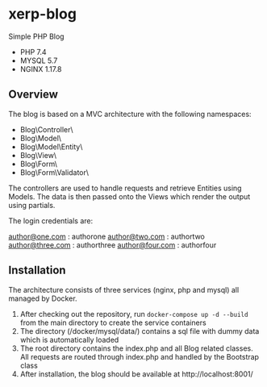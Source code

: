 # xerp-blog
Simple PHP Blog

* PHP 7.4
* MYSQL 5.7
* NGINX 1.17.8 

## Overview

The blog is based on a MVC architecture with the following namespaces:

* Blog\Controller\
* Blog\Model\
* Blog\Model\Entity\
* Blog\View\
* Blog\Form\
* Blog\Form\Validator\

The controllers are used to handle requests and retrieve Entities using Models. 
The data is then passed onto the Views which render the output using partials.

The login credentials are:

author@one.com : authorone
author@two.com : authortwo
author@three.com : authorthree
author@four.com : authorfour

## Installation

The architecture consists of three services (nginx, php and mysql) all managed by Docker. 

1. After checking out the repository, run `docker-compose up -d --build` from the main directory to create the service containers
2. The directory (/docker/mysql/data/) contains a sql file with dummy data which is automatically loaded
3. The root directory contains the index.php and all Blog related classes. All requests are routed through index.php and handled by the Bootstrap class 
4. After installation, the blog should be available at http://localhost:8001/